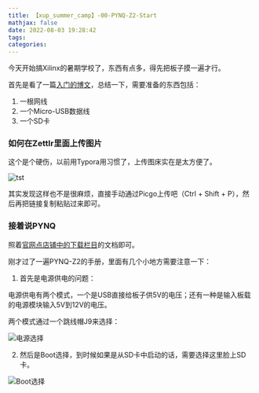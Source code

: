 ```yaml
---
title: 【xup_summer_camp】-00-PYNQ-Z2-Start
mathjax: false
date: 2022-08-03 19:28:42
tags:
categories:
---
```


今天开始搞Xilinx的暑期学校了，东西有点多，得先把板子摸一遍才行。

首先是看了一篇[入门的博文](https://blog.csdn.net/qq_34341423/article/details/102507665)，总结一下，需要准备的东西包括：
1. 一根网线
2. 一个Micro-USB数据线
3. 一个SD卡

### 如何在Zettlr里面上传图片

这个是个硬伤，以前用Typora用习惯了，上传图床实在是太方便了。

![tst](https://s2.loli.net/2022/08/03/1z9k3RQZXEdrIfM.png)

其实发现这样也不是很麻烦，直接手动通过Picgo上传吧（Ctrl + Shift + P），然后再把链接复制粘贴过来即可。

### 接着说PYNQ

照着[官网点店铺中的下载栏目](![](https://s2.loli.net/2022/08/03/1z9k3RQZXEdrIfM.png))的文档即可。

刚才过了一遍PYNQ-Z2的手册，里面有几个小地方需要注意一下：

1. 首先是电源供电的问题：

电源供电有两个模式，一个是USB直接给板子供5V的电压；还有一种是输入板载的电源模块输入5V到12V的电压。

两个模式通过一个跳线帽J9来选择：

![电源选择](https://s2.loli.net/2022/08/03/lwnK8VQu6tx1IDi.png)

2. 然后是Boot选择，到时候如果是从SD卡中启动的话，需要选择这里脸上SD卡。

![Boot选择](https://s2.loli.net/2022/08/03/t78WfxYbhPDdvie.png)